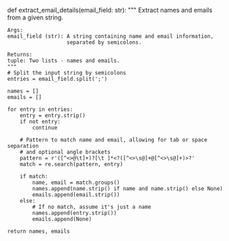 def extract_email_details(email_field: str):
    """
    Extract names and emails from a given string.
    
    Args:
    email_field (str): A string containing name and email information,
                       separated by semicolons.
    
    Returns:
    tuple: Two lists - names and emails.
    """
    # Split the input string by semicolons
    entries = email_field.split(';')
    
    names = []
    emails = []
    
    for entry in entries:
        entry = entry.strip()
        if not entry:
            continue
        
        # Pattern to match name and email, allowing for tab or space separation
        # and optional angle brackets
        pattern = r'([^<>@\t]+)?[\t ]*<?([^<>\s@]+@[^<>\s@]+)>?'
        match = re.search(pattern, entry)
        
        if match:
            name, email = match.groups()
            names.append(name.strip() if name and name.strip() else None)
            emails.append(email.strip())
        else:
            # If no match, assume it's just a name
            names.append(entry.strip())
            emails.append(None)
    
    return names, emails
